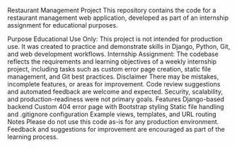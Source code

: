 Restaurant Management Project
This repository contains the code for a restaurant management web application, developed as part of an internship assignment for educational purposes.

Purpose
Educational Use Only:
This project is not intended for production use. It was created to practice and demonstrate skills in Django, Python, Git, and web development workflows.
Internship Assignment:
The codebase reflects the requirements and learning objectives of a weekly internship project, including tasks such as custom error page creation, static file management, and Git best practices.
Disclaimer
There may be mistakes, incomplete features, or areas for improvement.
Code review suggestions and automated feedback are welcome and expected.
Security, scalability, and production-readiness were not primary goals.
Features
Django-based backend
Custom 404 error page with Bootstrap styling
Static file handling and .gitignore configuration
Example views, templates, and URL routing
Notes
Please do not use this code as-is for any production environment.
Feedback and suggestions for improvement are encouraged as part of the learning process.
